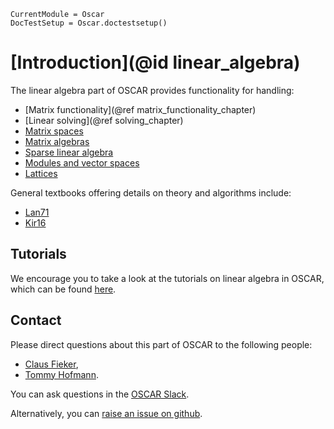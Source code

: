 ```@meta
CurrentModule = Oscar
DocTestSetup = Oscar.doctestsetup()
```

# [Introduction](@id linear_algebra)

The linear algebra part of OSCAR provides functionality for handling:
- [Matrix functionality](@ref matrix_functionality_chapter)
- [Linear solving](@ref solving_chapter)
- [Matrix spaces](@ref "Matrix Spaces")
- [Matrix algebras](@ref "Generic matrix algebras")
- [Sparse linear algebra](@ref)
- [Modules and vector spaces](@ref "Finitely presented modules")
- [Lattices](@ref)

General textbooks offering details on theory and algorithms include:
- [Lan71](@cite)
- [Kir16](@cite)

## Tutorials

We encourage you to take a look at the tutorials on linear algebra in
OSCAR, which can be found [here](https://www.oscar-system.org/tutorials/LinearAlgebra/).


## Contact

Please direct questions about this part of OSCAR to the following people:
* [Claus Fieker](https://math.rptu.de/en/wgs/agag/people/head/fieker),
* [Tommy Hofmann](https://www.thofma.com/).

You can ask questions in the [OSCAR Slack](https://www.oscar-system.org/community/#slack).

Alternatively, you can [raise an issue on github](https://www.oscar-system.org/community/#how-to-report-issues).
